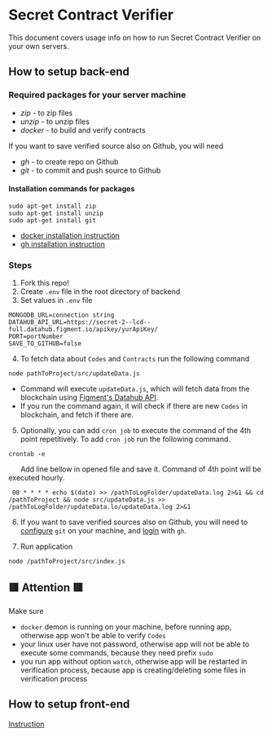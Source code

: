# Secret Contract Verifier
This document covers usage info on how to run Secret Contract Verifier on your own servers.

## How to setup back-end

### Required packages for your server machine

- _zip_ - to zip files
- _unzip_ - to unzip files
- _docker_ - to build and verify contracts

If you want to save verified source also on Github, you will need

- _gh_ - to create repo on Github
- _git_ - to commit and push source to Github

#### Installation commands for packages

```
sudo apt-get install zip
sudo apt-get install unzip
sudo apt-get install git
```
- [docker installation instruction](https://docs.docker.com/engine/install/#server)
- [gh installation instruction](https://github.com/cli/cli/blob/trunk/docs/install_linux.md#official-sources)



### Steps

1. Fork this repo!
2. Create `.env` file in the root directory of backend
3. Set values in `.env` file
```
MONGODB_URL=connection string
DATAHUB_API_URL=https://secret-2--lcd--full.datahub.figment.io/apikey/yurApiKey/
PORT=portNumber
SAVE_TO_GITHUB=false
```
4. To fetch data about `Codes` and `Contracts` run the following command
```
node pathToProject/src/updateData.js
```
* Command will execute `updateData.js`, which will fetch data from the blockchain using [Figment's Datahub API](https://datahub.figment.io).
* If you run the command again, it will check if there are new `Codes` in blockchain, and fetch if there are. 

5. Optionally, you can add `cron job` to execute the command of the 4th point repetitively. To add `cron job` run the following command.

```
crontab -e
```
&nbsp;&nbsp;&nbsp;&nbsp;&nbsp;&nbsp;Add line bellow in opened file and save it. Command of 4th point will be executed hourly.
```
 00 * * * * echo $(date) >> /pathToLogFolder/updateData.log 2>&1 && cd /pathToProject && node src/updateData.js >> /pathToLogFolder/updateData.lo/updateData.log 2>&1
```
6. If you want to save verified sources also on Github, you will need to [configure](https://git-scm.com/book/en/v2/Customizing-Git-Git-Configuration) `git` on your machine, and [login](https://cli.github.com/manual/gh_auth_login) with `gh`. 

7. Run application
```
node /pathToProject/src/index.js
```

## 🟥 Attention 🟥

Make sure
- `docker` demon is running on your machine, before running app, otherwise app won't be able to verify `Codes`
- your linux user have not password, otherwise app will not be able to execute some commands, because they need prefix `sudo`
- you run app without option `watch`, otherwise app will be restarted in verification process, because app is creating/deleting some files in verification process

## How to setup front-end

[Instruction](https://github.com/Gago55/Secret-Contract-Verifier#secret-contract-verifier)